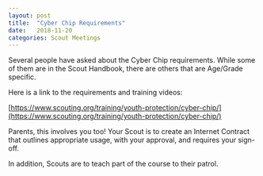 ```yaml
---
layout: post
title:  "Cyber Chip Requirements"
date:   2018-11-20
categories: Scout Meetings
---
```



Several people have asked about the Cyber Chip requirements. While some of them are in the Scout Handbook, there are others that are Age/Grade specific.

Here is a link to the requirements and training videos:

[https://www.scouting.org/training/youth-protection/cyber-chip/](https://www.scouting.org/training/youth-protection/cyber-chip/)

Parents, this involves you too! Your Scout is to create an Internet Contract that outlines appropriate usage, with your approval, and requires your sign-off.

In addition, Scouts are to teach part of the course to their patrol.
